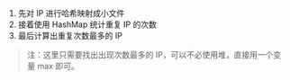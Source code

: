 1. 先对 IP 进行哈希映射成小文件
2. 接着使用 HashMap 统计重复 IP 的次数
3. 最后计算出重复次数最多的 IP

> 注：这里只需要找出出现次数最多的 IP，可以不必使用堆，直接用一个变量 max 即可。

